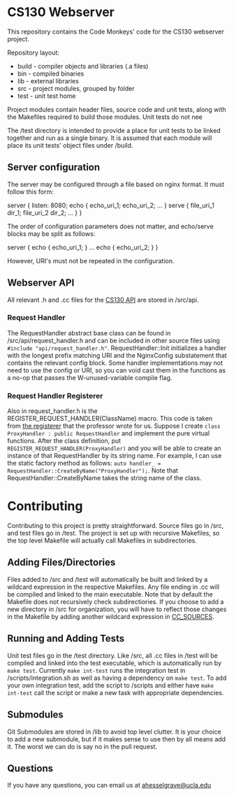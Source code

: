# CS130 Webserver

This repository contains the Code Monkeys' code for the CS130 webserver
project.

Repository layout:

* build - compiler objects and libraries (.a files)
* bin - compiled binaries
* lib - external libraries
* src - project modules, grouped by folder
* test - unit test home

Project modules contain header files, source code and unit tests, along with
the Makefiles required to build those modules. Unit tests do not nee

The /test directory is intended to provide a place for unit tests to be linked
together and run as a single binary. It is assumed that each module will place
its unit tests' object files under /build.

## Server configuration

The server may be configured through a file based on nginx format. It must
follow this form:

server {
  listen: 8080;
  echo {
    echo_uri_1;
    echo_uri_2;
    ...
  }
  serve {
    file_uri_1 dir_1;
    file_uri_2 dir_2;
    ...
  }
}

The order of configuration parameters does not matter, and echo/serve blocks
may be split as follows:

server {
  echo {
    echo_uri_1;
  }
  ...
  echo {
    echo_uri_2;
  }
}

However, URI's must not be repeated in the configuration.

## Webserver API
All relevant .h and .cc files for the [CS130 API](https://github.com/UCLA-CS130/webserver-api) are stored in /src/api.

### Request Handler
The RequestHandler abstract base class can be found in /src/api/request_handler.h and can be included in other source files using `#include "api/request_handler.h"`. RequestHandler::Init initializes a handler with the longest prefix matching URI and the NginxConfig substatement that contains the relevant config block. Some handler implementations may not need to use the config or URI, so you can void cast them in the functions as a no-op that passes the W-unused-variable compile flag. 

### Request Handler Registerer
Also in request_handler.h is the REGISTER_REQUEST_HANDLER(ClassName) macro. This code is taken from [the registerer](https://github.com/jfarrell468/registerer/blob/master/request_handler.h) that the professor wrote for us. Suppose I create `class ProxyHandler : public RequestHandler` and implement the pure virtual functions. After the class definition, put `REGISTER_REQUEST_HANDLER(ProxyHandler)` and you will be able to create an instance of that RequestHandler by its string name. For example, I can use the static factory method as follows: `auto handler_ = RequestHandler::CreateByName("ProxyHandler");`. Note that RequestHandler::CreateByName takes the string name of the class. 

# Contributing
Contributing to this project is pretty straightforward. Source files go in /src, and test files go in /test. The project is set up with recursive Makefiles, so the top level Makefile will actually call Makefiles in subdirectories.

## Adding Files/Directories
Files added to /src and /test will automatically be built and linked by a wildcard expression in the respective Makefiles. Any file ending in .cc will be compiled and linked to the main executable. Note that by default the Makefile does not recursively check subdirectiories. If you choose to add a new directory in /src for organization, you will have to reflect those changes in the Makefile by adding another wildcard expression in [CC_SOURCES](https://github.com/UCLA-CS130/Code-Monkies/blob/master/src/Makefile#L4).

## Running and Adding Tests
Unit test files go in the /test directory. Like /src, all .cc files in /test will be compiled and linked into the test executable, which is automatically run by `make test`. Currently `make int-test` runs the integration test in /scripts/integration.sh as well as having a dependency on `make test`. To add your own integration test, add the script to /scripts and either have `make int-test` call the script or make a new task with appropriate dependencies.

## Submodules
Git Submodules are stored in /lib to avoid top level clutter. It is your choice to add a new submodule, but if it makes sense to use then by all means add it. The worst we can do is say no in the pull request.

## Questions
If you have any questions, you can email us at ahesselgrave@ucla.edu
